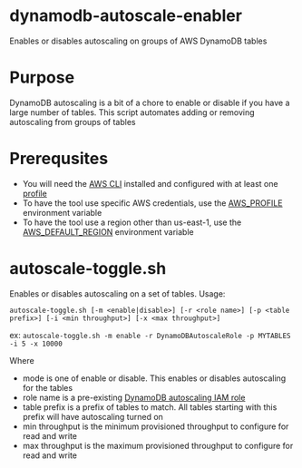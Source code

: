 # dynamodb-autoscale-enabler
Enables or disables autoscaling on groups of AWS DynamoDB tables

# Purpose
DynamoDB autoscaling is a bit of a chore to enable or disable if you have a large number of tables.  This script automates adding or removing autoscaling from groups of tables

# Prerequsites
* You will need the [AWS CLI](https://aws.amazon.com/cli/) installed and configured with at least one [profile](http://docs.aws.amazon.com/cli/latest/userguide/cli-multiple-profiles.html)
* To have the tool use specific AWS credentials, use the [AWS_PROFILE](http://docs.aws.amazon.com/cli/latest/userguide/cli-environment.html) environment variable
* To have the tool use a region other than us-east-1, use the [AWS_DEFAULT_REGION](http://docs.aws.amazon.com/cli/latest/userguide/cli-environment.html) environment variable

# autoscale-toggle.sh

Enables or disables autoscaling on a set of tables.  Usage:

`autoscale-toggle.sh [-m <enable|disable>] [-r <role name>] [-p <table prefix>] [-i <min throughput>] [-x <max throughput>]`

ex: `autoscale-toggle.sh -m enable -r DynamoDBAutoscaleRole -p MYTABLES -i 5 -x 10000`

Where
* mode is one of enable or disable.  This enables or disables autoscaling for the tables
* role name is a pre-existing [DynamoDB autoscaling IAM role](http://docs.aws.amazon.com/amazondynamodb/latest/developerguide/AutoScaling.CLI.html#AutoScaling.CLI.CreateServiceRole)
* table prefix is a prefix of tables to match.  All tables starting with this prefix will have autoscaling turned on
* min throughput is the minimum provisioned throughput to configure for read and write
* max throughput is the maximum provisioned throughput to configure for read and write

